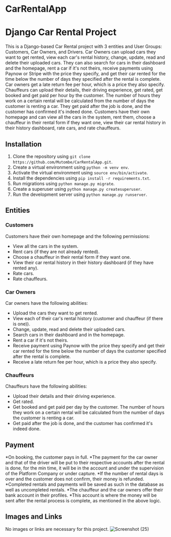 # CarRentalApp
# Django Car Rental Project

This is a Django-based Car Rental project with 3 entities and User Groups: Customers, Car Owners, and Drivers. Car Owners can upload cars they want to get rented, view each car's rental history, change, update, read and delete their uploaded cars. They can also search for cars in their dashboard and the homepage, rent a car if it's not theirs, receive payments using Paynow or Stripe with the price they specify, and get their car rented for the time below the number of days they specified after the rental is complete. Car owners get a late return fee per hour, which is a price they also specify. Chauffeurs can upload their details, their driving experience, get rated, get booked and get paid per hour by the customer. The number of hours they work on a certain rental will be calculated from the number of days the customer is renting a car. They get paid after the job is done, and the customer has confirmed it's indeed done. Customers have their own homepage and can view all the cars in the system, rent them, choose a chauffeur in their rental form if they want one, view their car rental history in their history dashboard, rate cars, and rate chauffeurs.

## Installation

1. Clone the repository using `git clone https://github.com/Mutombe/CarRentalApp.git`.
2. Create a virtual environment using `python -m venv env`.
3. Activate the virtual environment using `source env/bin/activate`.
4. Install the dependencies using `pip install -r requirements.txt`.
5. Run migrations using `python manage.py migrate`.
6. Create a superuser using `python manage.py createsuperuser`.
7. Run the development server using `python manage.py runserver`.

## Entities

### Customers
Customers have their own homepage and the following permissions:
* View all the cars in the system.
* Rent cars (if they are not already rented).
* Choose a chauffeur in their rental form if they want one.
* View their car rental history in their history dashboard (if they have rented any).
* Rate cars.
* Rate chauffeurs.

### Car Owners
Car owners have the following abilities:
* Upload the cars they want to get rented.
* View each of their car's rental history (customer and chauffeur (if there is one)).
* Change, update, read and delete their uploaded cars.
* Search cars in their dashboard and in the homepage.
* Rent a car if it's not theirs.
* Receive payment using Paynow with the price they specify and get their car rented for the time below the number of days the customer specified after the rental is complete.
* Receive a late return fee per hour, which is a price they also specify.

### Chauffeurs
Chauffeurs have the following abilities:
* Upload their details and their driving experience.
* Get rated.
* Get booked and get paid per day by the customer. The number of hours they work on a certain rental will be calculated from the number of days the customer is renting a car.
* Get paid after the job is done, and the customer has confirmed it's indeed done.

## Payment
*On booking, the customer pays in full. 
*The payment for the car owner and that of the driver will be put to their respective accounts after the rental is done, for the min time, it will be in the account and under the supervision of the Platform Company or under capture. 
*If the number of rental days is over and the customer does not confirm, their money is refunded. 
*Completed rentals and payments will be saved as such in the database as well as uncompleted rentals. 
*The chauffeur and the car owners offer their bank account in their profiles. 
*This account is where the money will be sent after the rental process is complete, as mentioned in the above logic.

## Images and Links
No images or links are necessary for this project.
![Screenshot (25)](https://github.com/Mutombe/CarRentalApp/assets/99067471/d647dcb5-51e7-440b-a9e1-214bfae685e6)





